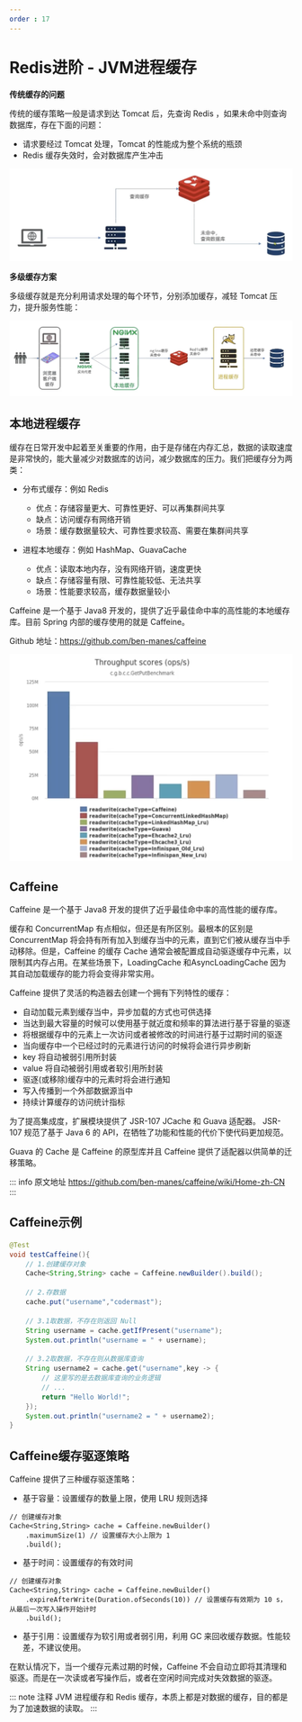 ```yaml
---
order : 17
---
```

# Redis进阶 - JVM进程缓存

**传统缓存的问题**

传统的缓存策略一般是请求到达 Tomcat 后，先查询 Redis ，如果未命中则查询数据库，存在下面的问题：

- 请求要经过 Tomcat 处理，Tomcat 的性能成为整个系统的瓶颈
- Redis 缓存失效时，会对数据库产生冲击

![](../../../../assets/redis-advance-multi-level-cache/2023-06-29-17-58-08.png)


**多级缓存方案**

多级缓存就是充分利用请求处理的每个环节，分别添加缓存，减轻 Tomcat 压力，提升服务性能：

![](../../../../assets/redis-advance-multi-level-cache/2023-06-29-18-03-03.png)

## 本地进程缓存

缓存在日常开发中起着至关重要的作用，由于是存储在内存汇总，数据的读取速度是非常快的，能大量减少对数据库的访问，减少数据库的压力。我们把缓存分为两类：

- 分布式缓存：例如 Redis
    - 优点：存储容量更大、可靠性更好、可以再集群间共享
    - 缺点：访问缓存有网络开销
    - 场景：缓存数据量较大、可靠性要求较高、需要在集群间共享

- 进程本地缓存：例如 HashMap、GuavaCache
    - 优点：读取本地内存，没有网络开销，速度更快
    - 缺点：存储容量有限、可靠性能较低、无法共享
    - 场景：性能要求较高，缓存数据量较小

Caffeine 是一个基于 Java8 开发的，提供了近乎最佳命中率的高性能的本地缓存库。目前 Spring 内部的缓存使用的就是 Caffeine。

Github 地址：https://github.com/ben-manes/caffeine

![](../../../../assets/redis-advance-jvm-process-cache/2023-08-26-19-50-42.png)

## Caffeine

Caffeine 是一个基于 Java8 开发的提供了近乎最佳命中率的高性能的缓存库。

缓存和 ConcurrentMap 有点相似，但还是有所区别。最根本的区别是 ConcurrentMap 将会持有所有加入到缓存当中的元素，直到它们被从缓存当中手动移除。但是，Caffeine 的缓存 Cache 通常会被配置成自动驱逐缓存中元素，以限制其内存占用。在某些场景下，LoadingCache 和AsyncLoadingCache 因为其自动加载缓存的能力将会变得非常实用。

Caffeine 提供了灵活的构造器去创建一个拥有下列特性的缓存：

- 自动加载元素到缓存当中，异步加载的方式也可供选择
- 当达到最大容量的时候可以使用基于就近度和频率的算法进行基于容量的驱逐
- 将根据缓存中的元素上一次访问或者被修改的时间进行基于过期时间的驱逐
- 当向缓存中一个已经过时的元素进行访问的时候将会进行异步刷新
- key 将自动被弱引用所封装
- value 将自动被弱引用或者软引用所封装
- 驱逐(或移除)缓存中的元素时将会进行通知
- 写入传播到一个外部数据源当中
- 持续计算缓存的访问统计指标

为了提高集成度，扩展模块提供了 JSR-107 JCache 和 Guava 适配器。 JSR-107 规范了基于 Java 6 的 API，在牺牲了功能和性能的代价下使代码更加规范。

Guava 的 Cache 是 Caffeine 的原型库并且 Caffeine 提供了适配器以供简单的迁移策略。

::: info 原文地址
https://github.com/ben-manes/caffeine/wiki/Home-zh-CN
:::
## Caffeine示例

```java
@Test
void testCaffeine(){
    // 1.创建缓存对象
    Cache<String,String> cache = Caffeine.newBuilder().build();

    // 2.存数据
    cache.put("username","codermast");

    // 3.1取数据，不存在则返回 Null
    String username = cache.getIfPresent("username");
    System.out.println("username = " + username);

    // 3.2取数据，不存在则从数据库查询
    String username2 = cache.get("username",key -> {
        // 这里写的是去数据库查询的业务逻辑
        // ...
        return "Hello World!";
    });
    System.out.println("username2 = " + username2);
}
```

## Caffeine缓存驱逐策略

Caffeine 提供了三种缓存驱逐策略：

- 基于容量：设置缓存的数量上限，使用 LRU 规则选择

```java:no-line-numbers
// 创建缓存对象
Cache<String,String> cache = Caffeine.newBuilder()
    .maximumSize(1) // 设置缓存大小上限为 1
    .build();
```

- 基于时间：设置缓存的有效时间

```java:no-line-numbers
// 创建缓存对象
Cache<String,String> cache = Caffeine.newBuilder()
    .expireAfterWrite(Duration.ofSeconds(10)) // 设置缓存有效期为 10 s，从最后一次写入操作开始计时
    .build();
```

- 基于引用：设置缓存为软引用或者弱引用，利用 GC 来回收缓存数据。性能较差，不建议使用。

在默认情况下，当一个缓存元素过期的时候，Caffeine 不会自动立即将其清理和驱逐。而是在一次读或者写操作后，或者在空闲时间完成对失效数据的驱逐。

::: note 注释
JVM 进程缓存和 Redis 缓存，本质上都是对数据的缓存，目的都是为了加速数据的读取。
:::